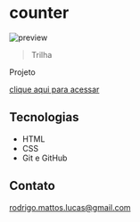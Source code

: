 # counter


![preview](./previewatual.png)

> Trilha 

Projeto 

[clique aqui para acessar](https://rodrigomlucas.github.io/counter)


## Tecnologias

- HTML
- CSS
- Git e GitHub


## Contato

rodrigo.mattos.lucas@gmail.com
